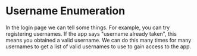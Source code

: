 # Username Enumeration
In the login page we can tell some things. For example, you can try registering usernames. If the app says "username already taken", this means you obtained a valid username.
We can do this many times for many usernames to get a list of valid usernames to use to gain access to the app.
